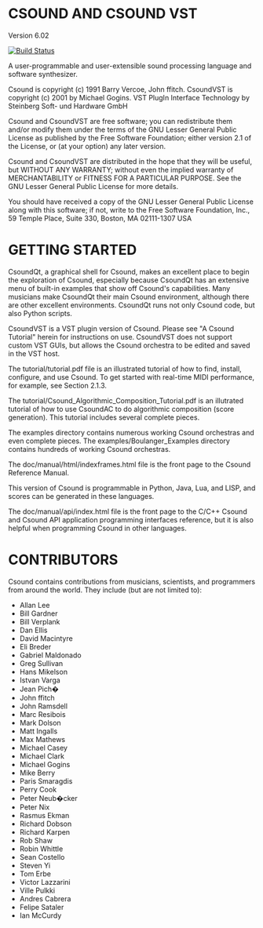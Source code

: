 # CSOUND AND CSOUND VST
Version 6.02

[![Build Status](https://travis-ci.org/csound/csound.svg?branch=develop)](https://travis-ci.org/csound/csound)

A user-programmable and user-extensible sound processing language
and software synthesizer.

Csound is copyright (c) 1991 Barry Vercoe, John ffitch.
CsoundVST is copyright (c) 2001 by Michael Gogins.
VST PlugIn Interface Technology by Steinberg Soft- und Hardware GmbH

Csound and CsoundVST are free software; you can redistribute them
and/or modify them under the terms of the GNU Lesser General Public
License as published by the Free Software Foundation; either
version 2.1 of the License, or (at your option) any later version.

Csound and CsoundVST are distributed in the hope that they will be useful,
but WITHOUT ANY WARRANTY; without even the implied warranty of
MERCHANTABILITY or FITNESS FOR A PARTICULAR PURPOSE.  See the
GNU Lesser General Public License for more details.

You should have received a copy of the GNU Lesser General Public
License along with this software; if not, write to the Free Software
Foundation, Inc., 59 Temple Place, Suite 330, Boston, MA
02111-1307 USA

# GETTING STARTED

CsoundQt, a graphical shell for Csound, makes an excellent place to begin 
the exploration of Csound, especially because CsoundQt has an extensive menu 
of built-in examples that show off Csound's capabilities. Many musicians make 
CsoundQt their main Csound environment, although there are other excellent 
environments. CsoundQt runs not only Csound code, but also Python scripts.

CsoundVST is a VST plugin version of Csound. Please see "A Csound Tutorial"
herein for instructions on use. CsoundVST does not support custom VST GUIs,
but allows the Csound orchestra to be edited and saved in the VST host.

The tutorial/tutorial.pdf file is an illustrated tutorial of how to 
find, install, configure, and use Csound. To get started with 
real-time MIDI performance, for example, see Section 2.1.3.

The tutorial/Csound_Algorithmic_Composition_Tutorial.pdf is an illutrated
tutorial of how to use CsoundAC to do algorithmic composition (score
generation). This tutorial includes several complete pieces.

The examples directory contains numerous working Csound orchestras and 
even complete pieces. The examples/Boulanger_Examples directory contains
hundreds of working Csound orchestras.

The doc/manual/html/indexframes.html file is the front page to the 
Csound Reference Manual.

This version of Csound is programmable in Python, Java, Lua, and LISP, 
and scores can be generated in these languages. 

The doc/manual/api/index.html file is the front page to the C/C++ 
Csound and Csound API application programming interfaces reference,
but it is also helpful when programming Csound in other languages.

# CONTRIBUTORS

Csound contains contributions from musicians, scientists, and programmers
from around the world. They include (but are not limited to):

* Allan Lee
* Bill Gardner
* Bill Verplank
* Dan Ellis
* David Macintyre
* Eli Breder
* Gabriel Maldonado
* Greg Sullivan
* Hans Mikelson
* Istvan Varga
* Jean Pich�
* John ffitch
* John Ramsdell
* Marc Resibois
* Mark Dolson
* Matt Ingalls
* Max Mathews
* Michael Casey
* Michael Clark
* Michael Gogins
* Mike Berry
* Paris Smaragdis
* Perry Cook
* Peter Neub�cker
* Peter Nix
* Rasmus Ekman
* Richard Dobson
* Richard Karpen
* Rob Shaw
* Robin Whittle
* Sean Costello
* Steven Yi
* Tom Erbe
* Victor Lazzarini
* Ville Pulkki
* Andres Cabrera
* Felipe Sataler
* Ian McCurdy
